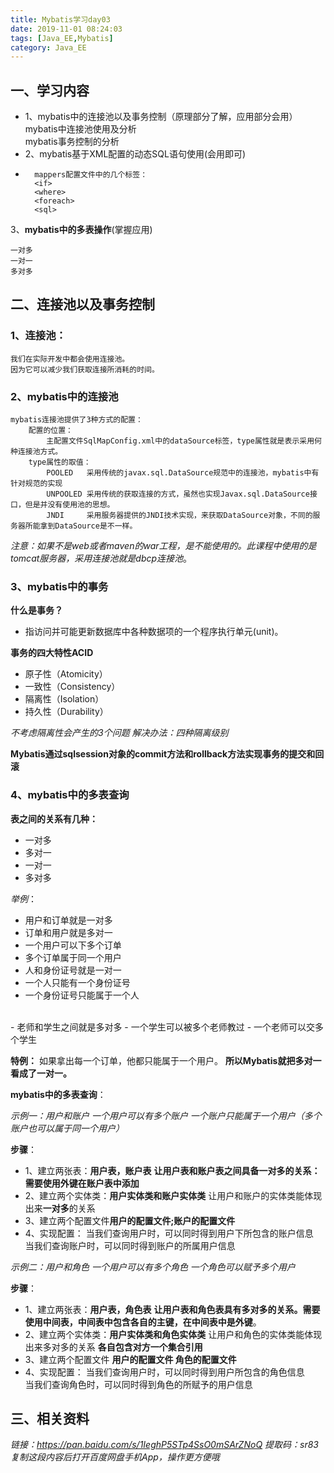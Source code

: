 ```yaml
---
title: Mybatis学习day03
date: 2019-11-01 08:24:03
tags: [Java_EE,Mybatis]
category: Java_EE
---
```

## 一、学习内容
* 1、mybatis中的连接池以及事务控制（原理部分了解，应用部分会用）</br>
	mybatis中连接池使用及分析<br>
	mybatis事务控制的分析
* 2、mybatis基于XML配置的动态SQL语句使用(会用即可)
* 
    	mappers配置文件中的几个标签：
		<if>
		<where>
		<foreach>
		<sql>
3、**mybatis中的多表操作**(掌握应用)

	一对多
	一对一
	多对多
## 二、连接池以及事务控制
### 1、连接池：
	我们在实际开发中都会使用连接池。
	因为它可以减少我们获取连接所消耗的时间。
### 2、mybatis中的连接池
	mybatis连接池提供了3种方式的配置：
		配置的位置：
			主配置文件SqlMapConfig.xml中的dataSource标签，type属性就是表示采用何种连接池方式。
		type属性的取值：
			POOLED	 采用传统的javax.sql.DataSource规范中的连接池，mybatis中有针对规范的实现
			UNPOOLED 采用传统的获取连接的方式，虽然也实现Javax.sql.DataSource接口，但是并没有使用池的思想。
			JNDI	 采用服务器提供的JNDI技术实现，来获取DataSource对象，不同的服务器所能拿到DataSource是不一样。
*注意：如果不是web或者maven的war工程，是不能使用的。此课程中使用的是tomcat服务器，采用连接池就是dbcp连接池*。
### 3、mybatis中的事务
**什么是事务？**
* 指访问并可能更新数据库中各种数据项的一个程序执行单元(unit)。

**事务的四大特性ACID**
* 原子性（Atomicity）
* 一致性（Consistency）
* 隔离性（Isolation）
* 持久性（Durability）

*不考虑隔离性会产生的3个问题
解决办法：四种隔离级别*

**Mybatis通过sqlsession对象的commit方法和rollback方法实现事务的提交和回滚**

### 4、mybatis中的多表查询
**表之间的关系有几种：**
* 一对多
* 多对一
* 一对一
* 多对多

*举例*：
- 用户和订单就是一对多
- 订单和用户就是多对一
- 一个用户可以下多个订单
- 多个订单属于同一个用户
- 人和身份证号就是一对一
- 一个人只能有一个身份证号
- 一个身份证号只能属于一个人
<br/>
- 老师和学生之间就是多对多
- 一个学生可以被多个老师教过
- 一个老师可以交多个学生

**特例：**
如果拿出每一个订单，他都只能属于一个用户。
**所以Mybatis就把多对一看成了一对一。**

**mybatis中的多表查询**：

*示例一：用户和账户
一个用户可以有多个账户
一个账户只能属于一个用户（多个账户也可以属于同一个用户）*

**步骤**：
* 1、建立两张表：**用户表，账户表**
**让用户表和账户表之间具备一对多的关系：需要使用外键在账户表中添加**
* 2、建立两个实体类：**用户实体类和账户实体类**
让用户和账户的实体类能体现出来**一对多**的关系
* 3、建立两个配置文件**用户的配置文件;账户的配置文件**
* 4、实现配置：
当我们查询用户时，可以同时得到用户下所包含的账户信息</br>
当我们查询账户时，可以同时得到账户的所属用户信息

*示例二：用户和角色
一个用户可以有多个角色
一个角色可以赋予多个用户*

**步骤**：
* 1、建立两张表：**用户表，角色表**
**让用户表和角色表具有多对多的关系。需要使用中间表，中间表中包含各自的主键，在中间表中是外键**。
* 2、建立两个实体类：**用户实体类和角色实体类**
让用户和角色的实体类能体现出来多对多的关系
**各自包含对方一个集合引用**
* 3、建立两个配置文件
**用户的配置文件
角色的配置文件**
* 4、实现配置：
当我们查询用户时，可以同时得到用户所包含的角色信息</br>
当我们查询角色时，可以同时得到角色的所赋予的用户信息
## 三、相关资料
*链接：https://pan.baidu.com/s/1IeghP5STp4SsO0mSArZNoQ 
提取码：sr83 
复制这段内容后打开百度网盘手机App，操作更方便哦*